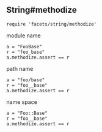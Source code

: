 ## String#methodize

    require 'facets/string/methodize'

module name

    a = "FooBase"
    r = "foo_base"
    a.methodize.assert == r

path name

    a = "foo/base"
    r = "foo__base"
    a.methodize.assert == r

name space

    a = "Foo::Base"
    r = "foo__base"
    a.methodize.assert == r

